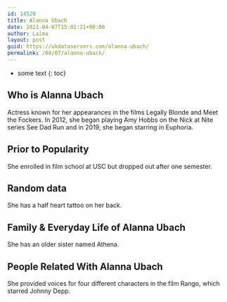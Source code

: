 ```yaml
---
id: 14520
title: Alanna Ubach
date: 2021-04-07T15:02:21+00:00
author: Laima
layout: post
guid: https://ukdataservers.com/alanna-ubach/
permalink: /04/07/alanna-ubach/
---
```


* some text
{: toc}


## Who is Alanna Ubach
                  
                  
                  
Actress known for her appearances in the films Legally Blonde and Meet the Fockers. In 2012, she began playing Amy Hobbs on the Nick at Nite series See Dad Run and in 2019, she began starring in Euphoria.
                  
              
            
              
            
                
                
                
## Prior to Popularity
                  
                  
                  
She enrolled in film school at USC but dropped out after one semester.
                  
              
            
              
            
                
                
                
## Random data
                  
                  
                  
She has a half heart tattoo on her back.
                  
              
            
              
            
                
                
                
## Family & Everyday Life of Alanna Ubach
                  
                  
                  
She has an older sister named Athena.
                  
              
            
              
            
                
                
                
## People Related With Alanna Ubach
                  
                  
                  
She provided voices for four different characters in the film Rango, which starred Johnny Depp.
                  
              
            
              
            
                
              
            
              
              
            
            
              
            
          
          
          